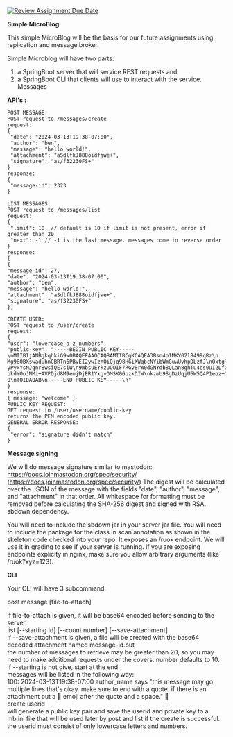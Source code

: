 [![Review Assignment Due Date](https://classroom.github.com/assets/deadline-readme-button-24ddc0f5d75046c5622901739e7c5dd533143b0c8e959d652212380cedb1ea36.svg)](https://classroom.github.com/a/qnxy6goU)

**Simple MicroBlog**

This simple MicroBlog will be the basis for our future assignments using replication and message broker.

Simple Microblog will have two parts: 
1) a SpringBoot server that will service REST requests and
2) a SpringBoot CLI that clients will use to interact with the service.
Messages

**API's :**
```
POST MESSAGE:
POST request to /messages/create
request:
{
 "date": "2024-03-13T19:38-07:00",
 "author": "ben",
 "message": "hello world!",
 "attachment": "aSdlfkJ888oidfjwe+",
 "signature": "as/f32230FS+"
}
response:
{
 "message-id": 2323
}

LIST MESSAGES:
POST request to /messages/list
request:
{
 "limit": 10, // default is 10 if limit is not present, error if greater than 20
 "next": -1 // -1 is the last message. messages come in reverse order
}
response:
[
{
"message-id": 27,
"date": "2024-03-13T19:38-07:00",
"author": "ben",
"message": "hello world!",
"attachment": "aSdlfkJ888oidfjwe+",
"signature": "as/f32230FS+"
}]

CREATE USER:
POST request to /user/create
request:
{
"user": "lowercase_a-z_numbers",
"public-key": "-----BEGIN PUBLIC KEY-----\nMIIBIjANBgkqhkiG9w0BAQEFAAOCAQ8AMIIBCgKCAQEA3Bsn4p1MKY02l8499qRz\n
Mg980BXswaduhnCBRTn6PBvEI2ywIzhOiQjq98HGiXWqbcNYibWmGuwUvhpDLzfJ\nOxtgRO9I612rd4xzs8tz+2pYDO1bOtwuGQTTTQ1jwlC
yPyxYsNJgnr8wsiQE7siW\n9WbsuEYkzUOUIF7RGv8rW0dGNYdb8QLan8ghTu4es0uI2LfzBg3usFJahS+Pcih5\nDglphAcDJBbX+EbGytGU
pkdYOoJNMi+AVPDjd8M9eujDjER1YxgvOMSK0GbzkDIW\nkzmU9SgDzUqjU5W5Q4P1eoz+QtL0m5E+uoXN8fuY5rw4cr4YE0srACsG30j41Pf
Q\nTQIDAQAB\n-----END PUBLIC KEY-----\n"
}
response:
{ message: "welcome" }
PUBLIC KEY REQUEST:
GET request to /user/username/public-key
returns the PEM encoded public key.
GENERAL ERROR RESPONSE:
{
 "error": "signature didn't match"
}

```
**Message signing**

We will do message signature similar to mastodon: https://docs.joinmastodon.org/spec/security/
(https://docs.joinmastodon.org/spec/security/) The digest will be calculated over the JSON of the
message with the fields "date", "author", "message", and "attachment" in that order. All whitespace for
formatting must be removed before calculating the SHA-256 digest and signed with RSA.
sbdown dependency.

You will need to include the sbdown jar in your server jar file. You will need to include the package for the
class in scan annotation as shown in the skeleton code checked into your repo. It exposes an /ruok
endpoint. We will use it in grading to see if your server is running. If you are exposing endpoints explicity
in nginx, make sure you allow arbitrary arguments (like /ruok?xyz=123).

**CLI**

Your CLI will have 3 subcommand:

post message [file-to-attach] 

if file-to-attach is given, it will be base64 encoded before sending to the server. \
list [--starting id] [--count number] [--save-attachment]\
if --save-attachment is given, a file will be created with the base64 decoded attachment named message-id.out \
the number of messages to retrieve may be greater than 20, so you may need to make additional
requests under the covers. number defaults to 10. \
if --starting is not give, start at the end. \
messages will be listed in the following way: \
100: 2024-03-13T19:38-07:00 author_name says "this message may go multiple lines
that's okay. make sure to end with a quote. if there is an attachment
put a 📎 emoji after the quote and a space." 📎 \
create userid \
will generate a public key pair and save the userid and private key to a mb.ini file that will be used
later by post and list if the create is successful. the userid must consist of only lowercase letters
and numbers.

